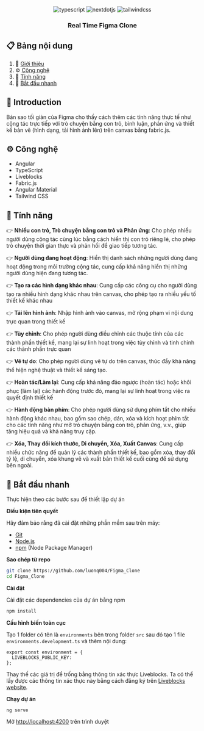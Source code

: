 <div align="center">
  <div>
    <img src="https://img.shields.io/badge/-TypeScript-black?style=for-the-badge&logoColor=white&logo=typescript&color=3178C6" alt="typescript" />
    <img src="https://img.shields.io/badge/Angular-DD0031?style=for-the-badge&logo=angular&logoColor=white" alt="nextdotjs" />
    <img src="https://img.shields.io/badge/-Tailwind_CSS-black?style=for-the-badge&logoColor=white&logo=tailwindcss&color=06B6D4" alt="tailwindcss" />
  </div>

  <h3 align="center">Real Time Figma Clone</h3>
</div>

## 📋 <a name="table">Bảng nội dung</a>

1. 🤖 [Giới thiệu](#introduction)
2. ⚙️ [Công nghệ](#tech-stack)
3. 🔋 [Tính năng](#features)
4. 🤸 [Bắt đầu nhanh](#quick-start)

## <a name="introduction">🤖 Introduction</a>

Bản sao tối giản của Figma cho thấy cách thêm các tính năng thực tế như cộng tác trực tiếp với trò chuyện bằng con trỏ, bình luận, phản ứng và thiết kế bản vẽ (hình dạng, tải hình ảnh lên) trên canvas bằng fabric.js.

## <a name="tech-stack">⚙️ Công nghệ</a>

- Angular
- TypeScript
- Liveblocks
- Fabric.js
- Angular Material
- Tailwind CSS

## <a name="features">🔋 Tính năng</a>

👉 **Nhiều con trỏ, Trò chuyện bằng con trỏ và Phản ứng**: Cho phép nhiều người dùng cộng tác cùng lúc bằng cách hiển thị con trỏ riêng lẻ, cho phép trò chuyện thời gian thực và phản hồi để giao tiếp tương tác.

👉 **Người dùng đang hoạt động**: Hiển thị danh sách những người dùng đang hoạt động trong môi trường cộng tác, cung cấp khả năng hiển thị những người dùng hiện đang tương tác.

👉 **Tạo ra các hình dạng khác nhau**: Cung cấp các công cụ cho người dùng tạo ra nhiều hình dạng khác nhau trên canvas, cho phép tạo ra nhiều yếu tố thiết kế khác nhau

👉 **Tải lên hình ảnh**: Nhập hình ảnh vào canvas, mở rộng phạm vi nội dung trực quan trong thiết kế

👉 **Tùy chỉnh**: Cho phép người dùng điều chỉnh các thuộc tính của các thành phần thiết kế, mang lại sự linh hoạt trong việc tùy chỉnh và tinh chỉnh các thành phần trực quan

👉 **Vẽ tự do**: Cho phép người dùng vẽ tự do trên canvas, thúc đẩy khả năng thể hiện nghệ thuật và thiết kế sáng tạo.

👉 **Hoàn tác/Làm lại**: Cung cấp khả năng đảo ngược (hoàn tác) hoặc khôi phục (làm lại) các hành động trước đó, mang lại sự linh hoạt trong việc ra quyết định thiết kế

👉 **Hành động bàn phím**: Cho phép người dùng sử dụng phím tắt cho nhiều hành động khác nhau, bao gồm sao chép, dán, xóa và kích hoạt phím tắt cho các tính năng như mở trò chuyện bằng con trỏ, phản ứng, v.v., giúp tăng hiệu quả và khả năng truy cập.

👉 **Xóa, Thay đổi kích thước, Di chuyển, Xóa, Xuất Canvas**: Cung cấp nhiều chức năng để quản lý các thành phần thiết kế, bao gồm xóa, thay đổi tỷ lệ, di chuyển, xóa khung vẽ và xuất bản thiết kế cuối cùng để sử dụng bên ngoài.

## <a name="quick-start">🤸 Bắt đầu nhanh</a>

Thực hiện theo các bước sau để thiết lập dự án

**Điều kiện tiên quyết**

Hãy đảm bảo rằng đã cài đặt những phần mềm sau trên máy:

- [Git](https://git-scm.com/)
- [Node.js](https://nodejs.org/en)
- [npm](https://www.npmjs.com/) (Node Package Manager)

**Sao chép từ repo**

```bash
git clone https://github.com/luonq004/Figma_Clone
cd Figma_Clone
```

**Cài đặt**

Cài đặt các dependencies của dự án bằng npm

```bash
npm install
```

**Cấu hình biến toàn cục**

Tạo 1 folder có tên là `environments` bên trong folder `src` sau đó tạo 1 file `environments.development.ts` và thêm nội dung:

```env
export const environment = {
  LIVEBLOCKS_PUBLIC_KEY:
};
```

Thay thế các giá trị để trống bằng thông tin xác thực Liveblocks. Ta có thể lấy được các thông tin xác thực này bằng cách đăng ký trên [Liveblocks website](https://liveblocks.io).

**Chạy dự án**

```bash
ng serve
```

Mở [http://localhost:4200](http://localhost:4200) trên trình duyệt
